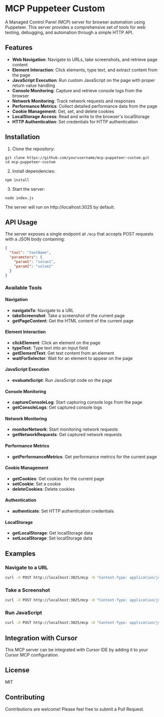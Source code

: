 # MCP Puppeteer Custom

A Managed Control Panel (MCP) server for browser automation using Puppeteer. This server provides a comprehensive set of tools for web testing, debugging, and automation through a simple HTTP API.

## Features

- **Web Navigation**: Navigate to URLs, take screenshots, and retrieve page content
- **Element Interaction**: Click elements, type text, and extract content from the page
- **JavaScript Execution**: Run custom JavaScript on the page with proper return value handling
- **Console Monitoring**: Capture and retrieve console logs from the browser
- **Network Monitoring**: Track network requests and responses
- **Performance Metrics**: Collect detailed performance data from the page
- **Cookie Management**: Get, set, and delete cookies
- **LocalStorage Access**: Read and write to the browser's localStorage
- **HTTP Authentication**: Set credentials for HTTP authentication

## Installation

1. Clone the repository:
```
git clone https://github.com/yourusername/mcp-puppeteer-custom.git
cd mcp-puppeteer-custom
```

2. Install dependencies:
```
npm install
```

3. Start the server:
```
node index.js
```

The server will run on http://localhost:3025 by default.

## API Usage

The server exposes a single endpoint at `/mcp` that accepts POST requests with a JSON body containing:

```json
{
  "tool": "toolName",
  "parameters": {
    "param1": "value1",
    "param2": "value2"
  }
}
```

### Available Tools

#### Navigation
- **navigateTo**: Navigate to a URL
- **takeScreenshot**: Take a screenshot of the current page
- **getPageContent**: Get the HTML content of the current page

#### Element Interaction
- **clickElement**: Click an element on the page
- **typeText**: Type text into an input field
- **getElementText**: Get text content from an element
- **waitForSelector**: Wait for an element to appear on the page

#### JavaScript Execution
- **evaluateScript**: Run JavaScript code on the page

#### Console Monitoring
- **captureConsoleLog**: Start capturing console logs from the page
- **getConsoleLogs**: Get captured console logs

#### Network Monitoring
- **monitorNetwork**: Start monitoring network requests
- **getNetworkRequests**: Get captured network requests

#### Performance Metrics
- **getPerformanceMetrics**: Get performance metrics for the current page

#### Cookie Management
- **getCookies**: Get cookies for the current page
- **setCookie**: Set a cookie
- **deleteCookies**: Delete cookies

#### Authentication
- **authenticate**: Set HTTP authentication credentials

#### LocalStorage
- **getLocalStorage**: Get localStorage data
- **setLocalStorage**: Set localStorage data

## Examples

### Navigate to a URL
```bash
curl -X POST http://localhost:3025/mcp -H "Content-Type: application/json" -d '{"tool": "navigateTo", "parameters": {"url": "https://example.com"}}'
```

### Take a Screenshot
```bash
curl -X POST http://localhost:3025/mcp -H "Content-Type: application/json" -d '{"tool": "takeScreenshot", "parameters": {}}'
```

### Run JavaScript
```bash
curl -X POST http://localhost:3025/mcp -H "Content-Type: application/json" -d '{"tool": "evaluateScript", "parameters": {"script": "return document.title"}}'
```

## Integration with Cursor

This MCP server can be integrated with Cursor IDE by adding it to your Cursor MCP configuration.

## License

MIT

## Contributing

Contributions are welcome! Please feel free to submit a Pull Request. 